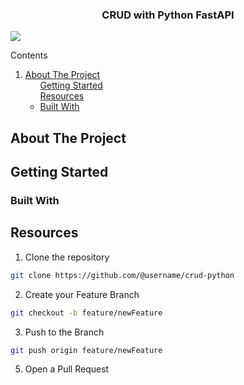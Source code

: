 <div align="center">

  ### CRUD with Python FastAPI

</div>

<div align="center">
</div>

![](pid-2.gif)

<!-- TABLE OF CONTENTS -->

<summary>Contents</summary>
  <ol>
    <li>
      <a href="#about-the-project">About The Project</a>
      <ul>
        <a href="#getting-started">Getting Started</a>
      </ul>
      <ul>
        <a href="#resources">Resources</a>
      </ul>
      <ul>
        <li><a href="#built-with">Built With</a></li>
      </ul>
    </li>
</ol>


## About The Project



## Getting Started


### Built With


## Resources

1. Clone the repository

```bash
git clone https://github.com/@username/crud-python
```

2. Create your Feature Branch

```bash
git checkout -b feature/newFeature
```

3. Push to the Branch

```bash
git push origin feature/newFeature
```

5. Open a Pull Request

